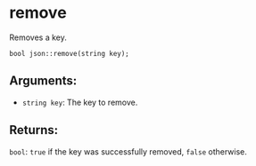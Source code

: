 # remove
Removes a key.

`bool json::remove(string key);`

## Arguments:
- `string key`: The key to remove.

## Returns:
`bool`: `true` if the key was successfully removed, `false` otherwise.
